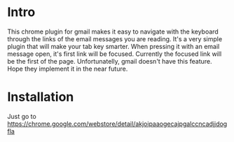 # Intro

This chrome plugin for gmail makes it easy to navigate with the keyboard through the links of the email messages you are reading.
It's a very simple plugin that will make your tab key smarter. When pressing it with an email message open, it's first link will be focused. Currently the focused link will be the first of the page.
Unfortunatelly, gmail doesn't have this feature. Hope they implement it in the near future.

# Installation

Just go to https://chrome.google.com/webstore/detail/akjoipaaogecajpgalccncadjjdogfla
